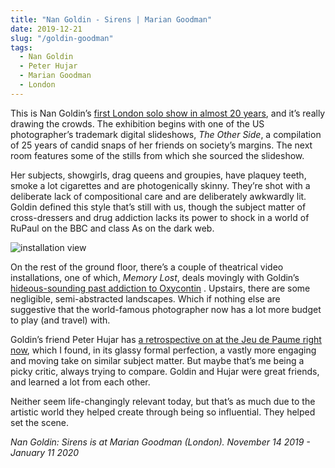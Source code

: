```yaml
---
title: "Nan Goldin - Sirens | Marian Goodman"
date: 2019-12-21
slug: "/goldin-goodman"
tags:
  - Nan Goldin
  - Peter Hujar
  - Marian Goodman
  - London
---
```


This is Nan Goldin’s [first London solo show in almost 20 years](https://www.mariangoodman.com/exhibitions/351-nan-goldin-sirens/), and it’s really drawing the crowds. The exhibition begins with one of the US photographer’s trademark digital slideshows, *The Other Side*, a compilation of 25 years of candid snaps of her friends on society’s margins. The next room features some of the stills from which she sourced the slideshow.

Her subjects, showgirls, drag queens and groupies, have plaquey teeth, smoke a lot cigarettes and are photogenically skinny. They’re shot with a deliberate lack of compositional care and are deliberately awkwardly lit. Goldin defined this style that’s still with us, though the subject matter of cross-dressers and drug addiction lacks its power to shock in a world of RuPaul on the BBC and class As on the dark web.

![installation view](/goldin-goodman-1.jpg)

On the rest of the ground floor, there’s a couple of theatrical video installations, one of which, *Memory Lost*, deals movingly with Goldin’s [hideous-sounding past addiction to Oxycontin](https://www.theguardian.com/artanddesign/2018/jan/22/nan-goldin-interview-us-opioid-epidemic-heroin-addict-oxycontin-sackler-family) . Upstairs, there are some negligible, semi-abstracted landscapes. Which if nothing else are suggestive that the world-famous photographer now has a lot more budget to play (and travel) with.

Goldin’s friend Peter Hujar has [a retrospective on at the Jeu de Paume right now](http://www.jeudepaume.org/index.php?page=article&idArt=3420), which I found, in its glassy formal perfection, a vastly more engaging and moving take on similar subject matter. But maybe that’s me being a picky critic, always trying to compare. Goldin and Hujar were great friends, and learned a lot from each other.

Neither seem life-changingly relevant today, but that’s as much due to the artistic world they helped create through being so influential. They helped set the scene.

*Nan Goldin: Sirens is at Marian Goodman (London). November 14 2019 - January 11 2020*
